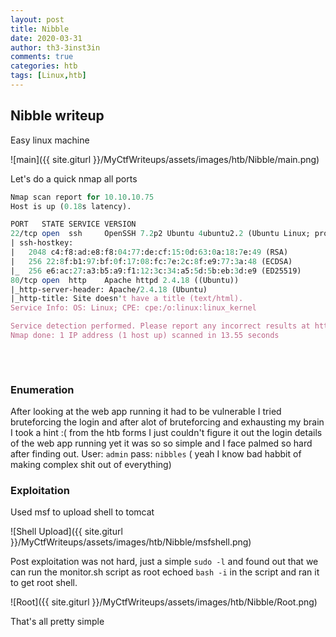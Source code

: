 ```yaml
---
layout: post
title: Nibble
date: 2020-03-31
author: th3-3inst3in
comments: true
categories: htb
tags: [Linux,htb]
---
```


## Nibble writeup

Easy linux machine

![main]({{ site.giturl }}/MyCtfWriteups/assets/images/htb/Nibble/main.png)


Let's do a quick nmap all ports

```perl
Nmap scan report for 10.10.10.75
Host is up (0.18s latency).

PORT   STATE SERVICE VERSION
22/tcp open  ssh     OpenSSH 7.2p2 Ubuntu 4ubuntu2.2 (Ubuntu Linux; protocol 2.0)
| ssh-hostkey: 
|   2048 c4:f8:ad:e8:f8:04:77:de:cf:15:0d:63:0a:18:7e:49 (RSA)
|   256 22:8f:b1:97:bf:0f:17:08:fc:7e:2c:8f:e9:77:3a:48 (ECDSA)
|_  256 e6:ac:27:a3:b5:a9:f1:12:3c:34:a5:5d:5b:eb:3d:e9 (ED25519)
80/tcp open  http    Apache httpd 2.4.18 ((Ubuntu))
|_http-server-header: Apache/2.4.18 (Ubuntu)
|_http-title: Site doesn't have a title (text/html).
Service Info: OS: Linux; CPE: cpe:/o:linux:linux_kernel

Service detection performed. Please report any incorrect results at https://nmap.org/submit/ .
Nmap done: 1 IP address (1 host up) scanned in 13.55 seconds
                              
```

<br>

### Enumeration

After looking at the web app running it had to be vulnerable I tried bruteforcing the login and after alot of bruteforcing and exhausting my brain I took a hint :( from the htb forms I just couldn't figure it out the login details of the web app running yet it was so so simple and I face palmed so hard after finding out. 
User: `admin`
pass: `nibbles`  ( yeah I know bad habbit of making complex shit out of everything)

	

### Exploitation

Used msf to upload shell to tomcat

![Shell Upload]({{ site.giturl }}/MyCtfWriteups/assets/images/htb/Nibble/msfshell.png)

Post exploitation was not hard, just a simple `sudo -l` and found out that we can run the monitor.sh script as root echoed `bash -i` in the script and ran it to get root shell. 

![Root]({{ site.giturl }}/MyCtfWriteups/assets/images/htb/Nibble/Root.png)

That's all pretty simple